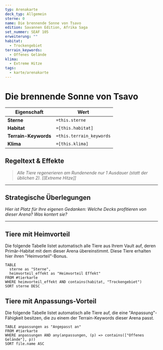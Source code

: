 ```yaml
---
typ: Arenakarte
deck_typ: Allgemein
sterne: 0
name: Die brennende Sonne von Tsavo
edition: Savannen Edition, Afrika Saga
set_nummer: SEAF 105
erweiterung: ""
habitat:
  - Trockengebiet
terrain_keywords:
  - Offenes Gelände
klima:
  - Extreme Hitze
tags:
  - karte/arenakarte
---
```


# Die brennende Sonne von Tsavo

| Eigenschaft | Wert |
|---|---|
| **Sterne** | `=this.sterne` |
| **Habitat** | `=[this.habitat]` |
| **Terrain-Keywords** | `=this.terrain_keywords` |
| **Klima** | `=[this.klima]` |

## Regeltext & Effekte

> *Alle Tiere regenerieren am Rundenende nur 1 Ausdauer (statt der üblichen 2). [[Extreme Hitze]]*

---
## Strategische Überlegungen

*Hier ist Platz für Ihre eigenen Gedanken: Welche Decks profitieren von dieser Arena? Was kontert sie?*

---
## Tiere mit Heimvorteil

Die folgende Tabelle listet automatisch alle Tiere aus Ihrem Vault auf, deren Primär-Habitat mit dem dieser Arena übereinstimmt. Diese Tiere erhalten hier ihren "Heimvorteil"-Bonus.

```dataview
TABLE
  sterne as "Sterne",
  heimvorteil_effekt as "Heimvorteil Effekt"
FROM #tierkarte
WHERE heimvorteil_effekt AND contains(habitat, "Trockengebiet")
SORT sterne DESC
```

## Tiere mit Anpassungs-Vorteil

Die folgende Tabelle listet automatisch alle Tiere auf, die eine "Anpassung"-Fähigkeit besitzen, die zu einem der Terrain-Keywords dieser Arena passt.

``` dataview
TABLE anpassungen as "Angepasst an"
FROM #tierkarte
WHERE anpassungen AND any(anpassungen, (p) => contains(["Offenes Gelände"], p))
SORT file.name ASC
